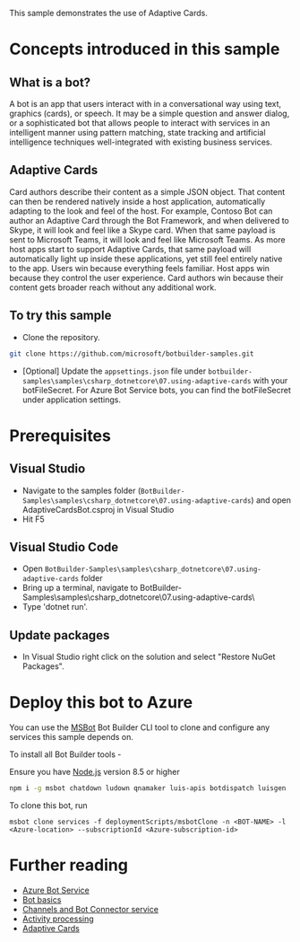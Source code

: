 ﻿This sample demonstrates the use of Adaptive Cards.
# Concepts introduced in this sample
## What is a bot?
A bot is an app that users interact with in a conversational way using text, graphics (cards), or speech. It may be a simple question and answer dialog,
or a sophisticated bot that allows people to interact with services in an intelligent manner using pattern matching,
state tracking and artificial intelligence techniques well-integrated with existing business services.
## Adaptive Cards
Card authors describe their content as a simple JSON object. That content can then be rendered natively inside a host application,
automatically adapting to the look and feel of the host. For example, Contoso Bot can author an Adaptive Card through the Bot Framework,
and when delivered to Skype, it will look and feel like a Skype card. When that same payload is sent to Microsoft Teams, it will look
and feel like Microsoft Teams. As more host apps start to support Adaptive Cards, that same payload will automatically light up inside 
these applications, yet still feel entirely native to the app. Users win because everything feels familiar. Host apps win because they
control the user experience. Card authors win because their content gets broader reach without any additional work.
## To try this sample
- Clone the repository.
```bash
git clone https://github.com/microsoft/botbuilder-samples.git
```
- [Optional] Update the `appsettings.json` file under `botbuilder-samples\samples\csharp_dotnetcore\07.using-adaptive-cards` with your botFileSecret.  For Azure Bot Service bots, you can find the botFileSecret under application settings.
# Prerequisites
## Visual Studio
- Navigate to the samples folder (`BotBuilder-Samples\samples\csharp_dotnetcore\07.using-adaptive-cards`) and open AdaptiveCardsBot.csproj in Visual Studio 
- Hit F5
## Visual Studio Code
- Open `BotBuilder-Samples\samples\csharp_dotnetcore\07.using-adaptive-cards` folder
- Bring up a terminal, navigate to BotBuilder-Samples\samples\csharp_dotnetcore\07.using-adaptive-cards\
- Type 'dotnet run'.
## Update packages
- In Visual Studio right click on the solution and select "Restore NuGet Packages".
# Deploy this bot to Azure
You can use the [MSBot](https://github.com/microsoft/botbuilder-tools) Bot Builder CLI tool to clone and configure any services this sample depends on. 

To install all Bot Builder tools - 

Ensure you have [Node.js](https://nodejs.org/) version 8.5 or higher

```bash
npm i -g msbot chatdown ludown qnamaker luis-apis botdispatch luisgen
```
To clone this bot, run
```
msbot clone services -f deploymentScripts/msbotClone -n <BOT-NAME> -l <Azure-location> --subscriptionId <Azure-subscription-id>
```
# Further reading
- [Azure Bot Service](https://docs.microsoft.com/en-us/azure/bot-service/bot-service-overview-introduction?view=azure-bot-service-4.0)
- [Bot basics](https://docs.microsoft.com/en-us/azure/bot-service/bot-builder-basics?view=azure-bot-service-4.0)
- [Channels and Bot Connector service](https://docs.microsoft.com/en-us/azure/bot-service/bot-concepts?view=azure-bot-service-4.0)
- [Activity processing](https://docs.microsoft.com/en-us/azure/bot-service/bot-builder-concept-activity-processing?view=azure-bot-service-4.0)
- [Adaptive Cards](https://adaptivecards.io/)
